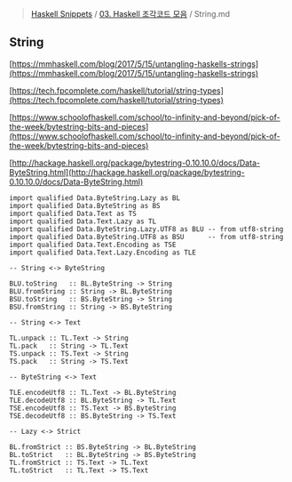> [Haskell Snippets](../README.md) / [03. Haskell 조각코드 모음](README.md) / String.md
## String
[https://mmhaskell.com/blog/2017/5/15/untangling-haskells-strings](https://mmhaskell.com/blog/2017/5/15/untangling-haskells-strings)

[https://tech.fpcomplete.com/haskell/tutorial/string-types](https://tech.fpcomplete.com/haskell/tutorial/string-types)

[https://www.schoolofhaskell.com/school/to-infinity-and-beyond/pick-of-the-week/bytestring-bits-and-pieces](https://www.schoolofhaskell.com/school/to-infinity-and-beyond/pick-of-the-week/bytestring-bits-and-pieces)

[http://hackage.haskell.org/package/bytestring-0.10.10.0/docs/Data-ByteString.html](http://hackage.haskell.org/package/bytestring-0.10.10.0/docs/Data-ByteString.html)


```
import qualified Data.ByteString.Lazy as BL
import qualified Data.ByteString as BS
import qualified Data.Text as TS
import qualified Data.Text.Lazy as TL
import qualified Data.ByteString.Lazy.UTF8 as BLU -- from utf8-string
import qualified Data.ByteString.UTF8 as BSU      -- from utf8-string
import qualified Data.Text.Encoding as TSE
import qualified Data.Text.Lazy.Encoding as TLE

-- String <-> ByteString

BLU.toString   :: BL.ByteString -> String
BLU.fromString :: String -> BL.ByteString
BSU.toString   :: BS.ByteString -> String
BSU.fromString :: String -> BS.ByteString

-- String <-> Text

TL.unpack :: TL.Text -> String
TL.pack   :: String -> TL.Text
TS.unpack :: TS.Text -> String
TS.pack   :: String -> TS.Text

-- ByteString <-> Text

TLE.encodeUtf8 :: TL.Text -> BL.ByteString
TLE.decodeUtf8 :: BL.ByteString -> TL.Text
TSE.encodeUtf8 :: TS.Text -> BS.ByteString
TSE.decodeUtf8 :: BS.ByteString -> TS.Text

-- Lazy <-> Strict

BL.fromStrict :: BS.ByteString -> BL.ByteString
BL.toStrict   :: BL.ByteString -> BS.ByteString
TL.fromStrict :: TS.Text -> TL.Text
TL.toStrict   :: TL.Text -> TS.Text
```